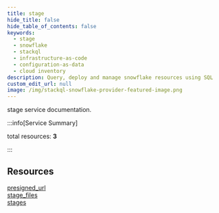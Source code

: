 ```yaml
---
title: stage
hide_title: false
hide_table_of_contents: false
keywords:
  - stage
  - snowflake
  - stackql
  - infrastructure-as-code
  - configuration-as-data
  - cloud inventory
description: Query, deploy and manage snowflake resources using SQL
custom_edit_url: null
image: /img/stackql-snowflake-provider-featured-image.png
---
```


stage service documentation.

:::info[Service Summary]

total resources: __3__  

:::

## Resources
<div class="row">
<div class="providerDocColumn">
<a href="/services/stage/presigned_url/">presigned_url</a><br />
<a href="/services/stage/stage_files/">stage_files</a>
</div>
<div class="providerDocColumn">
<a href="/services/stage/stages/">stages</a>
</div>
</div>